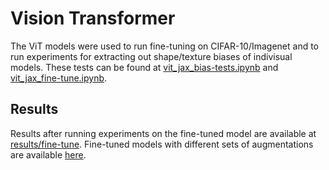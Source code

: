 # Vision Transformer

The ViT models were used to run fine-tuning on CIFAR-10/Imagenet and to run experiments for extracting out shape/texture biases of indivisual models. These tests can be found at [vit_jax_bias-tests.ipynb](https://github.com/shikhartuli/cnn_txf_bias/blob/main/vision_transformer/vit_jax_bias-tests.ipynb) and [vit_jax_fine-tune.ipynb](https://github.com/shikhartuli/cnn_txf_bias/blob/main/vision_transformer/vit_jax_fine-tune.ipynb).

## Results

Results after running experiments on the fine-tuned model are available at [results/fine-tune](https://github.com/shikhartuli/cnn_txf_bias/tree/main/vision_transformer/results/fine-tune). Fine-tuned models with different sets of augmentations are available [here](https://drive.google.com/drive/folders/18dZOi_wsmo9cxULgsASKjw1N6Iocvw4h?usp=sharing).

